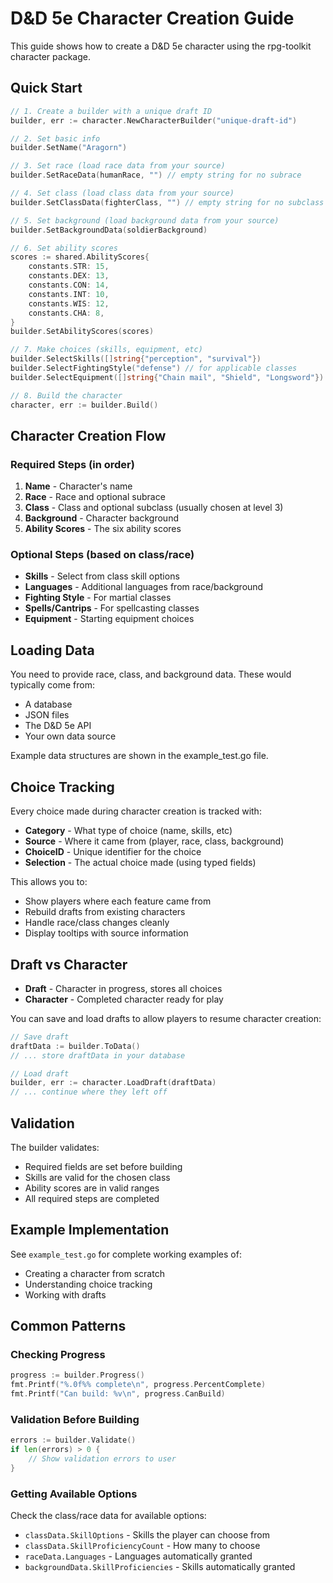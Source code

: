 # D&D 5e Character Creation Guide

This guide shows how to create a D&D 5e character using the rpg-toolkit character package.

## Quick Start

```go
// 1. Create a builder with a unique draft ID
builder, err := character.NewCharacterBuilder("unique-draft-id")

// 2. Set basic info
builder.SetName("Aragorn")

// 3. Set race (load race data from your source)
builder.SetRaceData(humanRace, "") // empty string for no subrace

// 4. Set class (load class data from your source)
builder.SetClassData(fighterClass, "") // empty string for no subclass at level 1

// 5. Set background (load background data from your source)  
builder.SetBackgroundData(soldierBackground)

// 6. Set ability scores
scores := shared.AbilityScores{
    constants.STR: 15,
    constants.DEX: 13,
    constants.CON: 14,
    constants.INT: 10,
    constants.WIS: 12,
    constants.CHA: 8,
}
builder.SetAbilityScores(scores)

// 7. Make choices (skills, equipment, etc)
builder.SelectSkills([]string{"perception", "survival"})
builder.SelectFightingStyle("defense") // for applicable classes
builder.SelectEquipment([]string{"Chain mail", "Shield", "Longsword"})

// 8. Build the character
character, err := builder.Build()
```

## Character Creation Flow

### Required Steps (in order)
1. **Name** - Character's name
2. **Race** - Race and optional subrace
3. **Class** - Class and optional subclass (usually chosen at level 3)
4. **Background** - Character background
5. **Ability Scores** - The six ability scores

### Optional Steps (based on class/race)
- **Skills** - Select from class skill options
- **Languages** - Additional languages from race/background
- **Fighting Style** - For martial classes
- **Spells/Cantrips** - For spellcasting classes
- **Equipment** - Starting equipment choices

## Loading Data

You need to provide race, class, and background data. These would typically come from:
- A database
- JSON files
- The D&D 5e API
- Your own data source

Example data structures are shown in the example_test.go file.

## Choice Tracking

Every choice made during character creation is tracked with:
- **Category** - What type of choice (name, skills, etc)
- **Source** - Where it came from (player, race, class, background)
- **ChoiceID** - Unique identifier for the choice
- **Selection** - The actual choice made (using typed fields)

This allows you to:
- Show players where each feature came from
- Rebuild drafts from existing characters
- Handle race/class changes cleanly
- Display tooltips with source information

## Draft vs Character

- **Draft** - Character in progress, stores all choices
- **Character** - Completed character ready for play

You can save and load drafts to allow players to resume character creation:

```go
// Save draft
draftData := builder.ToData()
// ... store draftData in your database

// Load draft
builder, err := character.LoadDraft(draftData)
// ... continue where they left off
```

## Validation

The builder validates:
- Required fields are set before building
- Skills are valid for the chosen class
- Ability scores are in valid ranges
- All required steps are completed

## Example Implementation

See `example_test.go` for complete working examples of:
- Creating a character from scratch
- Understanding choice tracking
- Working with drafts

## Common Patterns

### Checking Progress
```go
progress := builder.Progress()
fmt.Printf("%.0f%% complete\n", progress.PercentComplete)
fmt.Printf("Can build: %v\n", progress.CanBuild)
```

### Validation Before Building
```go
errors := builder.Validate()
if len(errors) > 0 {
    // Show validation errors to user
}
```

### Getting Available Options
Check the class/race data for available options:
- `classData.SkillOptions` - Skills the player can choose from
- `classData.SkillProficiencyCount` - How many to choose
- `raceData.Languages` - Languages automatically granted
- `backgroundData.SkillProficiencies` - Skills automatically granted